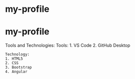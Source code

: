 # my-profile
# my-profile

Tools and Technologies:
Tools:
    1. VS Code
    2. GitHub Desktop
    
    Technology:
    1. HTML5
    2. CSS
    3. Bootstrap
    4. Angular
